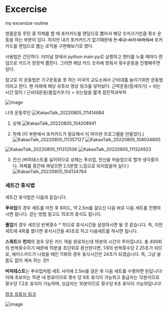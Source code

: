 # Excercise
my excersize routine

맨몸운동 루틴 중 하체를 할 때 포커카드를 랜덤으로 뽑아서 해당 숫자크기만큼 횟수 운동을 하는 부분이 있다. 
하지만 내가 포커카드가 없기때문에 ~~돈 주고 사기 아까워서~~ 포커카드를 랜덤으로 뽑는 로직을 구현해보기로 했다.

사용법은 간단하다.
터미널 창에서 python main.py로 실행하고
엔터를 누를 때마다 랜덤으로 카드가 한장씩 뽑힌다.
그러면 해당 카드 숫자에 맞춰서 횟수운동을 진행해주면 된다. 

참고로 이 운동법은 기구운동을 못 하는 미국의 교도소에서 근비대를 늘리기위한 운동법이라고 한다. 맨 아래에 해당 유튜브 영상 링크를 넣어놨다.
근력운동(힘세지기) = 쉬는시간 많이 / 근비대운동(몸집키우기) = 쉬는텀을 짧게 점진적과부하

![image](https://user-images.githubusercontent.com/74017167/182987938-7dd20026-78fd-4588-a9f4-2a4b18423f56.png)

나의 운동루틴
![KakaoTalk_20220805_111414684](https://user-images.githubusercontent.com/74017167/182988356-d25d21a1-0711-41ab-aacf-5e6635e64e8b.png)

1. 상체
![KakaoTalk_20220805_104208941](https://user-images.githubusercontent.com/74017167/182988458-f7c797e3-e044-4939-b7b6-4d9ffb40a824.png)

2. 하체 (이 부분에서 포커카드가 필요해서 이 파이썬 프로그램을 만들었다.)
![KakaoTalk_20220805_111357127](https://user-images.githubusercontent.com/74017167/182988558-e579db4b-4d0f-464c-9711-7a5859b8ee68.png)
![KakaoTalk_20220805_104034800](https://user-images.githubusercontent.com/74017167/182988601-eb5c4db3-660c-4ded-9ee6-422bda633eaf.png)

![KakaoTalk_20220805_111312506](https://user-images.githubusercontent.com/74017167/182988576-96d14b11-5418-4a4e-988b-624bafdb832a.png)
![KakaoTalk_20220805_111324923](https://user-images.githubusercontent.com/74017167/182988583-ce1f24a3-b92a-4542-bed8-0ae4f89555d1.png)

3. 전신 (버피테스트를 싫어하므로 상체는 푸쉬업, 전신을 머슬업으로 할까 생각중이다. 하체를 중간에 껴넣으면 2.5분할 느낌으로 되지않을까 싶다.)
![KakaoTalk_20220805_104134784](https://user-images.githubusercontent.com/74017167/182988700-c6f3b4ea-3fee-4ef9-ac36-ea4e4dc5c924.png)

### 세트간 휴식법



세트간 휴식법은 다음과 같습니다.

**푸쉬업**의 경우 세트를 마친 후
8피드, 약 2.5m를 걸으신 다음
바로 다음 세트를 진행하시면 됩니다.
걷는 방법 말고도 15초의 휴식도 됩니다.

**풀업**의 경우 세트당 반복횟수 * 10으로
휴식시간을 설정하시면 될 것 같습니다.
즉, 이전 세트에 4회를 했다면 휴식시간을
40초로 하고 다음세트를 하시면 됩니다.


**스쿼트**와 **런지**의 경우 모든 카드 덱을
완료하는데 15분의 시간이 주어집니다.
총 400회의 반복횟수이기 때문에
15분을 초단위로 환산한다면,
1개의 반복횟수당 2.25초가 되므로,
에이스카드가 나왔을 때인 11회의 경우
휴식시간은 24초가 되겠습니다.
즉, 그냥 쉴틈도 없이 계속 하는 것!!

**버피테스트**는 푸쉬업처럼
세트 사이에 2.5m를 걸은 후
다음 세트를 수행하면 된답니다!
이때 초보자는 15분 내 완료이므로
횟수 당 9초 휴식이 가능하고
중급자는 12분이므로 횟수당
7.2초 휴식이 가능하며,
상급자는 10분이므로 횟수당
6초 휴식이 가능하답니다!

[참조 유튜브 링크](https://www.youtube.com/watch?v=Z0Z8_lVFkjk&list=PLn45RUOQcljKPilEeGMT_8FqS_XKCrgQ9&index=13)

![image](https://user-images.githubusercontent.com/74017167/182987592-76fe2a94-c326-4e9b-b7c7-024c36b9e4be.png)


